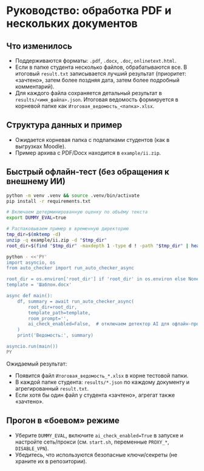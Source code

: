 # Руководство: обработка PDF и нескольких документов

## Что изменилось
- Поддерживаются форматы: `.pdf`, `.docx`, `.doc`, `onlinetext.html`.
- Если в папке студента несколько файлов, обрабатываются все. В итоговый `result.txt` записывается лучший результат (приоритет: «зачтено», затем более поздняя дата, затем более подробный комментарий).
- Для каждого файла сохраняется детальный результат в `results/<имя_файла>.json`. Итоговая ведомость формируется в корневой папке как `Итоговая_ведомость_<папка>.xlsx`.

## Структура данных и пример
- Ожидается корневая папка с подпапками студентов (как в выгрузках Moodle).
- Пример архива с PDF/Docx находится в `example/ii.zip`.

## Быстрый офлайн‑тест (без обращения к внешнему ИИ)
```bash
python -m venv .venv && source .venv/bin/activate
pip install -r requirements.txt

# Включаем детерминированную оценку по объёму текста
export DUMMY_EVAL=true

# Распаковываем пример в временную директорию
tmp_dir=$(mktemp -d)
unzip -q example/ii.zip -d "$tmp_dir"
root_dir=$(find "$tmp_dir" -maxdepth 1 -type d ! -path "$tmp_dir" | head -n1)

python - <<'PY'
import asyncio, os
from auto_checker import run_auto_checker_async

root_dir = os.environ['root_dir'] if 'root_dir' in os.environ else None
template = 'Шаблон.docx'

async def main():
    df, summary = await run_auto_checker_async(
        root_dir=root_dir,
        template_path=template,
        room_prompt='',
        ai_check_enabled=False,  # отключаем детектор AI для офлайн‑прогона
    )
    print('Ведомость:', summary)

asyncio.run(main())
PY
```

Ожидаемый результат:
- Появится файл `Итоговая_ведомость_*.xlsx` в корне тестовой папки.
- В каждой папке студента: `results/*.json` по каждому документу и агрегированный `result.txt`.
- Если хотя бы один файл у студента «зачтено», агрегат также «зачтено».

## Прогон в «боевом» режиме
- Уберите `DUMMY_EVAL`, включите `ai_check_enabled=True` в запуске и настройте сеть/прокси (см. `start.sh`, переменные `PROXY_*`, `DISABLE_VPN`).
- Убедитесь, что используются безопасные ключи/секреты (не храните их в репозитории).

